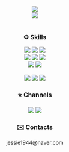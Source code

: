 <div align=center>
  <img src="https://capsule-render.vercel.app/api?type=waving&color=FFE5E5&height=240&section=header&text=Hello%20I'm%20Jessie!&desc=Welcome%20to%20my%20page%20🙋🏻‍♀️&fontSize=60&fontColor=756AB6&fontAlignY=46&descAlignY=63" />
  <br />
  <a href="https://solved.ac/profile/jessie1944" target="_blank"><img src="http://mazassumnida.wtf/api/v2/generate_badge?boj=jessie1944" /></a>
  <br />
  <br />
  <h3>⚙️ Skills</h3>
  <div>
    <img src="https://img.shields.io/badge/JavaScript-F7DF1E?style=for-the-badge&logo=javascript&logoColor=white"/>
    <img src="https://img.shields.io/badge/TypeScript-3178C6?style=for-the-badge&logo=typescript&logoColor=white"/>
    <img src="https://img.shields.io/badge/React-61DAFB?style=for-the-badge&logo=react&logoColor=white"/>
  </div>
  <div>
    <img src="https://img.shields.io/badge/Redux-764ABC?style=for-the-badge&logo=redux&logoColor=white"/>
    <img src="https://img.shields.io/badge/Recoil-3578E5?style=for-the-badge&logo=recoil&logoColor=white"/>
    <img src="https://img.shields.io/badge/React Query-FF4154?style=for-the-badge&logo=reactquery&logoColor=white"/>
  </div>
  <div>
    <img src="https://img.shields.io/badge/Styled Components-DB7093?style=for-the-badge&logo=styledcomponents&logoColor=white"/>
    <img src="https://img.shields.io/badge/Tailwind CSS-06B6D4?style=for-the-badge&logo=tailwindcss&logoColor=white"/>
  </div>
  <br />
  <div>
    <img src="https://img.shields.io/badge/Node.js-339933?style=for-the-badge&logo=nodejs&logoColor=white"/>
    <img src="https://img.shields.io/badge/Express-000000?style=for-the-badge&logo=express&logoColor=white"/>
    <img src="https://img.shields.io/badge/MySQL-4479A1?style=for-the-badge&logo=mysql&logoColor=white"/>
  </div>
  <h3>⭐️ Channels</h3>
  <div>
    <a href="https://velog.io/@jess_apr"><img src="https://img.shields.io/badge/Velog-20C997?style=for-the-badge&logo=velog&logoColor=white"/></a>
    <a href="http://jess-apr.s3-website.ap-northeast-2.amazonaws.com"><img src="https://img.shields.io/badge/Portfolio-EA4AAA?style=for-the-badge&logo=githubsponsors&logoColor=white"/></a>
  </div>
  <h3>✉️ Contacts</h3>
  <div>
    jessie1944@naver.com
  </div>
  <br />
</div>
